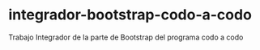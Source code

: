 # integrador-bootstrap-codo-a-codo
Trabajo Integrador de la parte de Bootstrap del programa codo a codo
